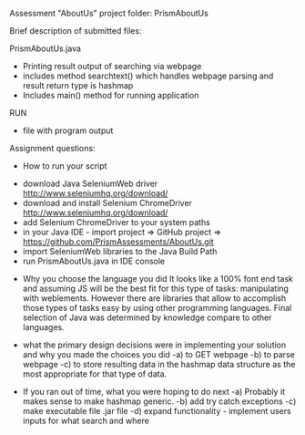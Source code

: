 Assessment "AboutUs"
project folder:
PrismAboutUs

Brief description of submitted files: 

PrismAboutUs.java
- Printing result output of searching via webpage
- includes method searchtext() which handles webpage parsing and result return type is hashmap
- Includes main() method for running application

RUN
- file with program output

Assignment questions:

* How to run your script
- download Java SeleniumWeb driver http://www.seleniumhq.org/download/
- download and install Selenium ChromeDriver http://www.seleniumhq.org/download/
- add Selenium ChromeDriver to your system paths
- in your Java IDE - import project => GitHub project => https://github.com/PrismAssessments/AboutUs.git
- import SeleniumWeb libraries to the Java Build Path
- run PrismAboutUs.java in IDE console


* Why you choose the language you did
It looks like a 100% font end task and assuming JS will be the best fit for this type of tasks: manipulating with weblements.
However there are libraries that allow to accomplish those types of tasks easy by using other programming languages. Final selection of Java was determined by knowledge compare to other languages.


* what the primary design decisions were in implementing your solution and why you made the choices you did
 -a) to GET webpage
 -b) to parse webpage
 -c) to store resulting data in the hashmap data structure as the most appropriate for that type of data.
 
* If you ran out of time, what you were hoping to do next
 -a) Probably it makes sense to make hashmap generic.
 -b) add try catch exceptions
 -c) make executable file .jar file
 -d) expand functionality - implement users inputs for what search and where
 
